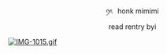<p align="center">
ꪆৎ⠀honk mimimi
<p align="center">
read rentry byi

[![IMG-1015.gif](https://i.postimg.cc/Y2J8kV8F/IMG-1015.gif)](https://postimg.cc/Jt5j5pf7)
